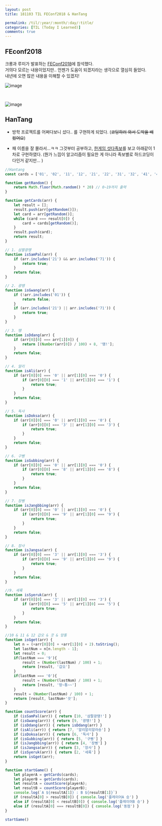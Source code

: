 ```yaml
---
layout: post
title: 181103 TIL FEConf2018 & HanTang

permalink: /til/:year/:month/:day/:title/
categories: [TIL (Today I Learned)]
comments: true
---
```


## FEconf2018
크롱과 루미가 발표하는 [FEConf2018](https://2018.feconf.kr/)에 참석했다. <br>
거의다 모르는 내용이었지만.. 언젠가 도움이 되겠지라는 생각으로 열심히 들었다. <br> 
내년에 오면 많은 내용을 이해할 수 있겠지! 

![image](https://user-images.githubusercontent.com/40848630/47974027-dd9fb300-e0ea-11e8-86f8-93218a7a1e81.png)

<br>

![image](https://user-images.githubusercontent.com/40848630/47974009-c19c1180-e0ea-11e8-85ec-8bfca9018abd.png)


## HanTang
- 방학 프로젝트를 어쩌다보니 섰다.. 를 구현하게 되었다. (~~코딩하러 와서 도박을 배웠어요~~)

- 패 이름을 잘 몰라서...ㅋㅋ 그것부터 공부하고, [한게임 섯다족보](http://gostop.hangame.com/gameGuide/gssudda/guide_gssudda01_03.html)를 보고 아래같이 1차로 구현하였다. (뭔가 느낌이 알고리즘이 필요한 게 아니라 족보별로 하드코딩이 다인거 같지만... )

```javascript
//Hantang
const cards = ['01', '02', '11', '12', '21', '22', '31', '32', '41', '42', '51', '52', '61', '62', '71', '72', '81', '82', '91', '92'];

function getRandom() {
    return Math.floor(Math.random() * 20) // 0~19까지 출력
}

function getCards(arr) {
    let result = [];
    result.push(arr[getRandom()]);
    let card = arr[getRandom()];
    while (card === result[0]) {
        card = cards[getRandom()];
    }
    result.push(card);
    return result;
}

// 1. 삼팔광땡
function isSamPal(arr) {
    if (arr.includes('21') && arr.includes('71')) {
        return true;
    }
    return false;
}

// 2. 광땡
function isGwang(arr) {
    if (!arr.includes('01')) {
        return false;
    }
    if (arr.includes('21') || arr.includes('71')) {
        return true;
    }
}

// 3. 땡
function isDdang(arr) {
    if (arr[0][0] === arr[1][0]) {
        return [(Number(arr[0]) / 100) + 8, '땡!'];
    }
    return false;
}

// 4. 알리
function isAli(arr) {
    if (arr[0][0] === '0' || arr[1][0] === '0') {
        if (arr[0][0] === '1' || arr[1][0] === '1') {
            return true;
        }
    }
    return false;
}

// 5. 독사
function isDoksa(arr) {
    if (arr[0][0] === '0' || arr[1][0] === '0') {
        if (arr[0][0] === '3' || arr[1][0] === '3') {
            return true;
        }
    }
    return false;
}

// 6. 구삥
function isGubbing(arr) {
    if (arr[0][0] === '0' || arr[1][0] === '0') {
        if (arr[0][0] === '8' || arr[1][0] === '8') {
            return true;
        }
    }
    return false;
}

// 7. 장삥
function isJangbbing(arr) {
    if (arr[0][0] === '0' || arr[1][0] === '0') {
        if (arr[0][0] === '9' || arr[1][0] === '9') {
            return true;
        }
    }
    return false;
}

// 8. 장사
function isJangsa(arr) {
    if (arr[0][0] === '3' || arr[1][0] === '3') {
        if (arr[0][0] === '9' || arr[1][0] === '9') {
            return true;
        }
    }
    return false;
}

//9. 세륙
function isSyeruk(arr) {
    if (arr[0][0] === '3' || arr[1][0] === '3') {
        if (arr[0][0] === '5' || arr[1][0] === '5') {
            return true;
        }
    }
    return false;
}

//10 & 11 & 12 갑오 & 끗 & 망통 
function isGget(arr) {
    let n = (+arr[0][0] + +arr[1][0] + 2).toString();
    let lastNum = n[n.length - 1];
    let result = 0;
    if(lastNum === '9'){
        result = (Number(lastNum) / 100) + 1;
        return [result, '갑오']
    }
    if(lastNum === '0'){
        result = (Number(lastNum) / 100) + 1;
        return [result, '망~통~~']
    }
    result = (Number(lastNum) / 100) + 1;
    return [result, lastNum+'끗'];
}

function countScore(arr) {
    if (isSamPal(arr)) { return [10, '삼팔광땡!'] }
    if (isGwang(arr)) { return [9, '광땡!'] }
    if (isDdang(arr)) { return isDdang(arr) }
    if (isAli(arr)) { return [7, '알리알리알라숑'] }
    if (isDoksa(arr)) { return [6, '독사'] }
    if (isGubbing(arr)) { return [5, '구삥'] }
    if (isJangbbing(arr)) { return [4, '장삥'] }
    if (isJangsa(arr)) { return [3, '장사'] }
    if (isSyeruk(arr)) { return [2, '세륙'] }
    return isGget(arr);
}

function startGame() {
    let playerA = getCards(cards);
    let playerB = getCards(cards);
    let resultA = countScore(playerA);
    let resultB = countScore(playerB);
    console.log(`A ${resultA[1]} : B ${resultB[1]}`)
    if (resultA[0] > resultB[0]) { console.log('플레이어A 승') }
    else if (resultA[0] < resultB[0]) { console.log('플레이어B 승') }
    else if (resultA[0] === resultB[0]) { console.log('동점') }
}

startGame()
```
